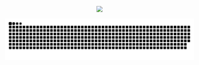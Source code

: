 <p align="center">
  <img src="https://skillicons.dev/icons?i=git,linux,python,django,Fast API,postgresql" />
</p>





<div align="center">
  <a href="https://github.com/windvenx">
  <img src="https://github.com/bimashazaman/Github-snake-SVG/raw/master/snake.svg"
       alt="snake" /></a>
</div>
